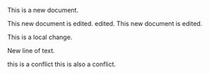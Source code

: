 
This is a new document. 

This new document is edited. edited.
This new document is edited.

This is a local change.


New line of text.

this is a conflict
this is also a conflict.
